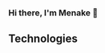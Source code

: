 ### Hi there, I'm Menake 👋

<!--
**MenakeD/MenakeD** is a ✨ _special_ ✨ repository because its `README.md` (this file) appears on your GitHub profile.

Here are some ideas to get you started:

- 🔭 I’m currently working on ...
- 🌱 I’m currently learning ...
- 👯 I’m looking to collaborate on ...
- 🤔 I’m looking for help with ...
- 💬 Ask me about ...
- 📫 How to reach me: ...
- 😄 Pronouns: ...
- ⚡ Fun fact: ...
-->

## Technologies
<link rel="stylesheet" href="https://cdn.jsdelivr.net/gh/devicons/devicon@v2.14.0/devicon.min.css">
